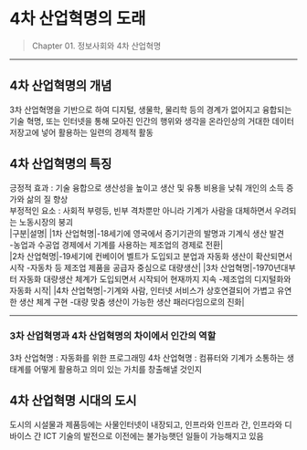  # 4차 산업혁명의 도래
 
 > Chapter 01. 정보사회와 4차 산업혁명
 ***
 ## 4차 산업혁명의 개념
 3차 산업혁명을 기반으로 하여 디지털, 생물학, 물리학 등의 경계가 없어지고 융합되는 기술 혁명,
 또는 인터넷을 통해 모아진 인간의 행위와 생각을 온라인상의 거대한 데이터 저장고에 넣어 활용하는 일련의 경제적 활동 
 ## 4차 산업혁명의 특징
 긍정적 효과 : 기술 융합으로 생산성을 높이고 생산 및 유통 비용을 낮춰 개인의 소득 증가와 삶의 질 향상<br>
 부정적인 요소 : 사회적 부령등, 빈부 격차뿐만 아니라 기계가 사람을 대체하면서 우려되는 노동시장의 붕괴<br>
 |구분|설명|
 |1차 산업혁명|-18세기에 영국에서 증기기관의 발명과 기계식 생산 발견<br>-농업과 수공업 경제에서 기계를 사용하는 제조업의 경제로 전환|<br>
 |2차 산업혁명|-19세기에 컨베이어 벨트가 도입되고 분업과 자동화 생산이 확산되면서 시작 -자동차 등 제조업 제품을 공급자 중심으로 대량생산|
 |3차 산업혁명|-1970년대부터 자동화 대량생산 체계가 도입되면서 시작되어 현재까지 지속 -제조업의 디지털화와 자동화 시작|
 |4차 산업혁명|-기계와 사람, 인터넷 서비스가 상호연결되어 가볍고 유연한 생산 체계 구현 -대량 맞춤 생산이 가능한 생산 패러다임으로의 진화|
 ***
 ### 3차 산업혁명과 4차 산업혁명의 차이에서 인간의 역할
 3차 산업혁명 : 자동화를 위한 프로그래밍
 4차 산업혁명 : 컴퓨터와 기계가 소통하는 생태계를 어떻게 활용하고 의미 있는 가치를 창출해낼 것인지
 ## 4차 산업혁명 시대의 도시
 도시의 시설물과 제품등에는 사물인터넷이 내장되고, 인프라와 인프라 간, 인프라와 디바이스 간 ICT 기술의 발전으로 이전에는 불가능햇던 일들이 가능해지고  있음
 

